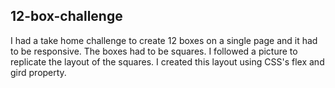 ## 12-box-challenge

I had a take home challenge to create 12 boxes on a single page and it had to be responsive.
The boxes had to be squares. I followed a picture to replicate the layout of the squares.
I created this layout using CSS's flex and gird property.
